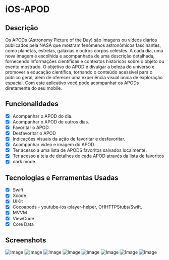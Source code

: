 # iOS-APOD
## Descrição
Os APODs (Astronomy Picture of the Day) são imagens ou vídeos diários publicados pela NASA que mostram fenômenos astronômicos fascinantes, como planetas, estrelas, galáxias e outros corpos celestes. A cada dia, uma nova imagem é escolhida e acompanhada de uma descrição detalhada, fornecendo informações científicas e contextos históricos sobre o objeto ou evento mostrado. O objetivo do APOD é divulgar a beleza do universo e promover a educação científica, tornando o conteúdo acessível para o público geral, além de oferecer uma experiência visual única de exploração espacial. Com este aplicativo você pode acompanhar os APODs diretamente do seu mobile.

## Funcionalidades
- [x] Acompanhar o APOD do dia.
- [X] Acompanhar o APOD de outros dias.
- [X] Favoritar o APOD.
- [X] Desfavoritar o APOD
- [X] Indicações visuais da ação de favoritar e desfavoritar.
- [X] Acompanhar vídeo e imagem do APOD.
- [X] Ter acesso a uma lista de APODS favoritos salvados localmente.
- [X] Ter acesso a tela de detalhes de cada APOD através da lista de favoritos
- [X] dark mode.

## Tecnologias e Ferramentas Usadas
- [X] Swift
- [X] Xcode
- [X] UIKit
- [X] Cocoapods - youtube-ios-player-helper, OHHTTPStubs/Swift.
- [X] MVVM
- [X] ViewCode
- [X] Core Data

## Screenshots
![Image](https://github.com/user-attachments/assets/120d5a0d-63be-4b04-9b6c-c088a75b449a)
![Image](https://github.com/user-attachments/assets/7cfcf990-ec89-4d6f-ae1f-4f2cf3abc701)
![Image](https://github.com/user-attachments/assets/095747b3-956b-4dd3-96d6-7751f126da5d)
![Image](https://github.com/user-attachments/assets/8366ace1-d52b-4179-8a25-d542c83b210f)
![Image](https://github.com/user-attachments/assets/4a20a975-5e19-42e9-9a4e-1eaa84e2b469)
![Image](https://github.com/user-attachments/assets/32319d8b-8d4e-4c46-a8d4-56d4bc4c7f57)
![Image](https://github.com/user-attachments/assets/7dcb957b-8729-4fcf-9d01-3af11f9e90da)
![Image](https://github.com/user-attachments/assets/42e365a3-bd72-4c2a-8d25-aafe30dfc107)
